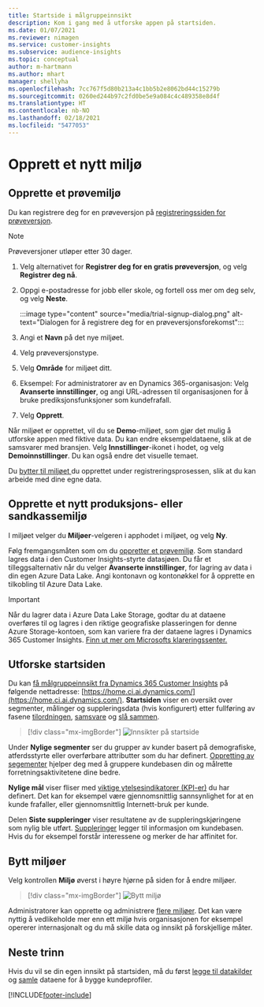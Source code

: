 ```yaml
---
title: Startside i målgruppeinnsikt
description: Kom i gang med å utforske appen på startsiden.
ms.date: 01/07/2021
ms.reviewer: nimagen
ms.service: customer-insights
ms.subservice: audience-insights
ms.topic: conceptual
author: m-hartmann
ms.author: mhart
manager: shellyha
ms.openlocfilehash: 7cc767f5d80b213a4c1bb5b2e8062bd44c15279b
ms.sourcegitcommit: 0260ed244b97c2fd0be5e9a084c4c489358e8d4f
ms.translationtype: HT
ms.contentlocale: nb-NO
ms.lasthandoff: 02/18/2021
ms.locfileid: "5477053"
---
```

# <a name="create-a-new-environment"></a>Opprett et nytt miljø

## <a name="create-a-trial-environment"></a>Opprette et prøvemiljø

Du kan registrere deg for en prøveversjon på [registreringssiden for prøveversjon](https://dynamics.microsoft.com/get-started/free-trial/?appname=customerinsights). 

> [!NOTE]
> Prøveversjoner utløper etter 30 dager.

1. Velg alternativet for **Registrer deg for en gratis prøveversjon**, og velg **Registrer deg nå**.

1. Oppgi e-postadresse for jobb eller skole, og fortell oss mer om deg selv, og velg **Neste**.

   :::image type="content" source="media/trial-signup-dialog.png" alt-text="Dialogen for å registrere deg for en prøveversjonsforekomst":::

1. Angi et **Navn** på det nye miljøet. 

1. Velg prøveversjonstype.

1. Velg **Område** for miljøet ditt.

1. Eksempel: For administratorer av en Dynamics 365-organisasjon: Velg **Avanserte innstillinger**, og angi URL-adressen til organisasjonen for å bruke prediksjonsfunksjoner som kundefrafall.

1. Velg **Opprett**. 

Når miljøet er opprettet, vil du se **Demo**-miljøet, som gjør det mulig å utforske appen med fiktive data. Du kan endre eksempeldataene, slik at de samsvarer med bransjen. Velg **Innstillinger**-ikonet i hodet, og velg **Demoinnstillinger**. Du kan også endre det visuelle temaet. 

Du [bytter til miljøet ](#switch-environments) du opprettet under registreringsprosessen, slik at du kan arbeide med dine egne data.

## <a name="create-a-new-production-or-sandbox-environment"></a>Opprette et nytt produksjons- eller sandkassemiljø

I miljøet velger du **Miljøer**-velgeren i apphodet i miljøet, og velg **Ny**.

Følg fremgangsmåten som om du [oppretter et prøvemiljø](#create-a-trial-environment). Som standard lagres data i den Customer Insights-styrte datasjøen. Du får et tilleggsalternativ når du velger **Avanserte innstillinger**, for lagring av data i din egen Azure Data Lake. Angi kontonavn og kontonøkkel for å opprette en tilkobling til Azure Data Lake. 

> [!IMPORTANT]
> Når du lagrer data i Azure Data Lake Storage, godtar du at dataene overføres til og lagres i den riktige geografiske plasseringen for denne Azure Storage-kontoen, som kan variere fra der dataene lagres i Dynamics 365 Customer Insights. [Finn ut mer om Microsofts klareringssenter.](https://www.microsoft.com/trust-center)

## <a name="explore-the-home-page"></a>Utforske startsiden

Du kan [få målgruppeinnsikt fra Dynamics 365 Customer Insights](https://home.ci.ai.dynamics.com/) på følgende nettadresse: [https://home.ci.ai.dynamics.com/](https://home.ci.ai.dynamics.com/).
**Startsiden** viser en oversikt over segmenter, målinger og suppleringsdata (hvis konfigurert) etter fullføring av fasene [tilordningen](map-entities.md), [samsvare](match-entities.md) og [slå sammen](merge-entities.md).

> [!div class="mx-imgBorder"] 
> ![Innsikter på startside](media/home-page-insights.png "Innsikter på startside")

Under **Nylige segmenter** ser du grupper av kunder basert på demografiske, atferdsstyrte eller overførbare attributter som du har definert. [Oppretting av segementer](segments.md) hjelper deg med å gruppere kundebasen din og målrette forretningsaktivitetene dine bedre.

**Nylige mål** viser fliser med [viktige ytelsesindikatorer (KPI-er)](measures.md) du har definert. Det kan for eksempel være gjennomsnittlig sannsynlighet for at en kunde frafaller, eller gjennomsnittlig Internett-bruk per kunde.

Delen **Siste suppleringer** viser resultatene av de suppleringskjøringene som nylig ble utført. [Suppleringer](enrichment-hub.md) legger til informasjon om kundebasen. Hvis du for eksempel forstår interessene og merker de har affinitet for.

## <a name="switch-environments"></a>Bytt miljøer

Velg kontrollen **Miljø** øverst i høyre hjørne på siden for å endre miljøer.

> [!div class="mx-imgBorder"] 
> ![Bytt miljø](media/home-page-environment-switcher.png "Bytt miljø")

Administratorer kan opprette og administrere [flere miljøer](manage-environments.md). Det kan være nyttig å vedlikeholde mer enn ett miljø hvis organisasjonen for eksempel opererer internasjonalt og du må skille data og innsikt på forskjellige måter.

## <a name="next-step"></a>Neste trinn

Hvis du vil se din egen innsikt på startsiden, må du først [legge til datakilder](data-sources.md) og [samle](data-unification.md) dataene for å bygge kundeprofiler.


[!INCLUDE[footer-include](../includes/footer-banner.md)]